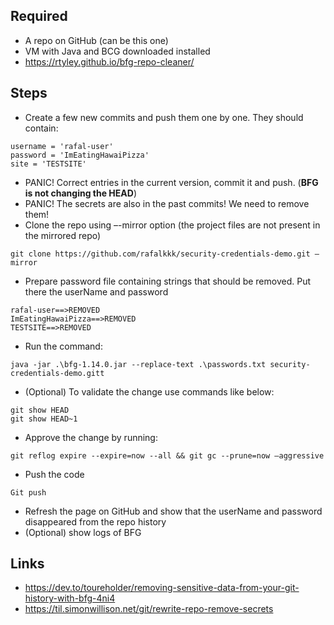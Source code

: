 ## Required
- A repo on GitHub (can be this one)
- VM with Java and BCG downloaded installed
- https://rtyley.github.io/bfg-repo-cleaner/

## Steps
- Create a few new commits and push them one by one. They should contain:
```
username = 'rafal-user'
password = 'ImEatingHawaiPizza'
site = 'TESTSITE'
```
- PANIC! Correct entries in the current version, commit it and push. (**BFG is not changing the HEAD**)
- PANIC! The secrets are also in the past commits! We need to remove them!
- Clone the repo using –-mirror option (the project files are not present in the mirrored repo)
```
git clone https://github.com/rafalkkk/security-credentials-demo.git –mirror
```
- Prepare password file containing strings that should be removed. Put there the userName and password
```
rafal-user==>REMOVED
ImEatingHawaiPizza==>REMOVED
TESTSITE==>REMOVED
```
- Run the command:
```
java -jar .\bfg-1.14.0.jar --replace-text .\passwords.txt security-credentials-demo.gitt
```
- (Optional) To validate the change use commands like below:
```
git show HEAD
git show HEAD~1
```
- Approve the change by running:
```
git reflog expire --expire=now --all && git gc --prune=now –aggressive
```
- Push the code
```
Git push
```
- Refresh the page on GitHub and show that the userName and password disappeared from the repo history
- (Optional) show logs of BFG

## Links
- https://dev.to/toureholder/removing-sensitive-data-from-your-git-history-with-bfg-4ni4
- https://til.simonwillison.net/git/rewrite-repo-remove-secrets
